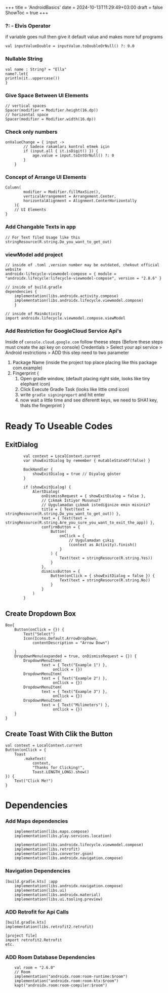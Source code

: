 +++
title = 'AndroidBasics'
date = 2024-10-13T11:29:49+03:00
draft = false
ShowToc = true
+++


### ?:  -  Elvis Operator
if variable goes null then give it default value and makes more tuf programs
```
val inputValueDouble = inputValue.toDoubleOrNull() ?: 0.0
```

### Nullable String
```
val name : String? = "Ella"
name?.let{
println(it..uppercase())
}
```

### Give Space Between UI Elements
```
// vertical spaces
Spacer(modifier = Modifier.height(16.dp))
// horizontal space
Spacer(modifier = Modifier.width(16.dp))
```

### Check only numbers
```
onValueChange = { input ->
        // Sadece rakamları kontrol etmek için
        if (input.all { it.isDigit() }) {
            age.value = input.toIntOrNull() ?: 0
        }
    }
```

### Concept of Arrange UI Elements
```
Column(
        modifier = Modifier.fillMaxSize(),
        verticalArrangement = Arrangement.Center,
        horizontalAlignment = Alignment.CenterHorizontally
    ){
	// UI Elements
}
```


### Add Changable Texts in app
```
// For Text filed Usage like this
stringResource(R.string.Do_you_want_to_get_out)

```

### viewModel add project
```
// inside of .toml ,version number may be outdated, chekout official website
androidx-lifecycle-viewmodel-compose = { module = "androidx.lifecycle:lifecycle-viewmodel-compose", version = "2.8.6" }

// inside of build.gradle
dependencies {
    implementation(libs.androidx.activity.compose)
    implementation(libs.androidx.lifecycle.viewmodel.compose)
    }

// inside of MainActivity
import androidx.lifecycle.viewmodel.compose.viewModel

```

### Add Restriction for GoogleCloud Service Api's

Inside of `console.cloud.google.com` follow theese steps
(Before these steps must create the api key on console)
Credentials > Select your api service > Android restrictions > ADD
this step need to two parameter
1. Package Name (inside the project top place placing like this package com.example)
2. Fingerprint {
	1) Open gradle window, (default placing right side, looks like tiny elephant icon)
	2) Click Execute Gradle Task (looks like little cmd icon)
	3) write `gradle signingreport` and hit enter
	4) now wait a little time and see diferentt keys, we need to SHA1 key, thats the fingerprint
}
# Ready To Useable Codes
## ExitDialog
```
        val context = LocalContext.current
        var showExitDialog by remember { mutableStateOf(false) }

        BackHandler {
            showExitDialog = true // Diyalog göster
        }

        if (showExitDialog) {
            AlertDialog(
                onDismissRequest = { showExitDialog = false },
                // Çıkmak İstiyor Musunuz?
                // Uygulamadan çıkmak istediğinize emin misiniz?
                title = { Text(text = stringResource(R.string.Do_you_want_to_get_out)) },
                text = { Text(text = stringResource(R.string.Are_you_sure_you_want_to_exit_the_app)) },
                confirmButton = {
                    Button(
                        onClick = {
                            // Uygulamadan çıkış
                            (context as Activity).finish()
                        }
                    ) {
                        Text(text = stringResource(R.string.Yes))
                    }
                },
                dismissButton = {
                    Button(onClick = { showExitDialog = false }) {
                        Text(text = stringResource(R.string.No))
                    }
                }
            )
        }
``` 


## Create Dropdown Box
```
Box{
	Button(onClick = {}) {
		Text("Select")
		Icon(Icons.Default.ArrowDropDown,
			contentDescription = "Arrow Down")

	}
	DropdownMenu(expanded = true, onDismissRequest = {}) {
		DropdownMenuItem(
				text = { Text("Example 1") },
					 onClick = {})
		DropdownMenuItem(
				text = { Text("Example 2") },
					 onClick = {})
		DropdownMenuItem(
				text = { Text("Example 3") },
					 onClick = {})
		DropdownMenuItem(
				text = { Text("Milimeters") },
					 onClick = {})
	}
}
```

## Create Toast With Clik the Button
```
val context = LocalContext.current
Button(onClick = {
    Toast
        .makeText(
            context,
            "Thanks for Clicking!",
            Toast.LENGTH_LONG).show()
}) {
    Text("Click Me!")
}
```



# Dependencies

### Add Maps dependencies

```
    implementation(libs.maps.compose)
    implementation(libs.play.services.location)

    implementation(libs.androidx.lifecycle.viewmodel.compose)
    implementation(libs.retrofit)
    implementation(libs.converter.gson)
    implementation(libs.androidx.navigation.compose)
```

### Navigation Dependencies

```
[build.gradle.kts] :app
    implementation(libs.androidx.navigation.compose)
    implementation(libs.ui)
    implementation(libs.androidx.material)
    implementation(libs.ui.tooling.preview)
```

### ADD Retrofit for Api Calls

```
[build.gradle.kts]
implementation(libs.retrofit2.retrofit)

[project file]
import retrofit2.Retrofit
etc.

```

### ADD Room Database Dependencies
```
    val room = "2.6.0"
    // Room
    implementation("androidx.room:room-runtime:$room")
    implementation("androidx.room:room-ktx:$room")
    kapt("androidx.room:room-compiler:$room")
```
